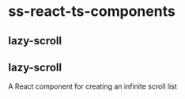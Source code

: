 # ss-react-ts-components

## lazy-scroll

## lazy-scroll
A React component for creating an infinite scroll list
